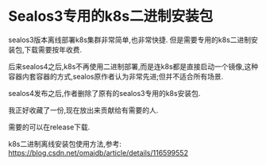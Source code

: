 # Sealos3专用的k8s二进制安装包
sealos3版本离线部署k8s集群非常简单,也非常快捷. 但是需要专用的k8s二进制安装包,下载需要按年收费.

后来sealos4之后,k8s不再使用二进制部署,而是连k8s都是直接启动一个镜像,这种容器内套容器的方式,sealos原作者认为非常先进;但并不适合所有场景.

sealos4发布之后,作者删除了原有的sealos3专用的k8s安装包.

我正好收藏了一份,现在放出来贡献给有需要的人.

需要的可以在release下载.

k8s二进制离线安装包使用方法,参考: https://blog.csdn.net/omaidb/article/details/116599552

